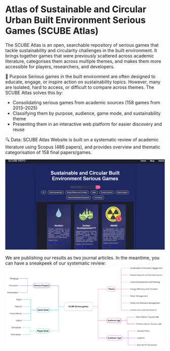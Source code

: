 Atlas of Sustainable and Circular Urban Built Environment Serious Games (SCUBE Atlas)
===================

The SCUBE Atlas is an open, searchable repository of serious games that tackle sustainability and circularity challenges in the built environment. It brings together games that were previously scattered across academic literature, categorises them across multiple themes, and makes them more accessible for players, researchers, and developers.

🎯 Purpose
Serious games in the built environment are often designed to educate, engage, or inspire action on sustainability topics. However, many are isolated, hard to access, or difficult to compare across themes.
The SCUBE Atlas solves this by:

* Consolidating serious games from academic sources (158 games from 2013–2025)
* Classifying them by purpose, audience, game mode, and sustainability theme
* Presenting them in an interactive web platform for easier discovery and reuse

🔍 Data:
SCUBE Atlas Website is built on a systematic review of academic literature using Scopus (486 papers), and provides overview and thematic categorisation of 158 final papers/games.

<img src="images/ScubeRepo.png">

We are publishing our results as two journal articles. In the meantime, you can have a sneakpeek of our systematic review:
<img src="images/Breakdown of serious game analysis in sustainble and circular urban built environment.png">
